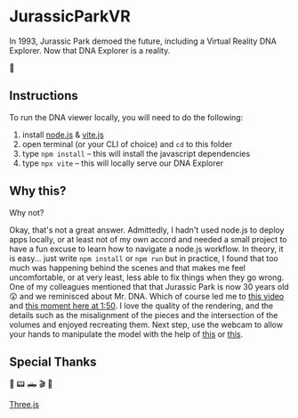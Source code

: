 # JurassicParkVR
In 1993, Jurassic Park demoed the future, including a Virtual Reality DNA Explorer. Now that DNA Explorer is a reality.

🧬

## Instructions
To run the DNA viewer locally, you will need to do the following:
1. install [node.js](https://nodejs.org/en) & [vite.js](https://vitejs.dev/)
2. open terminal (or your CLI of choice) and `cd` to this folder
3. type `npm install` – this will install the javascript dependencies
4. type `npx vite` – this will locally serve our DNA Explorer

## Why this?
Why not?

Okay, that's not a great answer. Admittedly, I hadn't used node.js to deploy apps locally, or at least not of my own accord and needed a small project to have a fun excuse to learn how to navigate a node.js workflow. In theory, it is easy... just write `npm install` or `npm run` but in practice, I found that too much was happening behind the scenes and that makes me feel uncomfortable, or at very least, less able to fix things when they go wrong. One of my colleagues mentioned that that Jurassic Park is now 30 years old😲 and we reminisced about Mr. DNA. Which of course led me to [this video](https://www.youtube.com/watch?v=qUaFYzFFbBU) and [this moment here at 1:50](https://youtu.be/qUaFYzFFbBU?t=110). I love the quality of the rendering, and the details such as the misalignment of the pieces and the intersection of the volumes and enjoyed recreating them. Next step, use the webcam to allow your hands to manipulate the model with the help of [this](https://victordibia.com/handtrack.js/#/) or [this](https://blog.tensorflow.org/2021/11/3D-handpose.html).

## Special Thanks
🦖 📟 🛻 🎬 🍿

[Three.js](https://threejs.org/)
